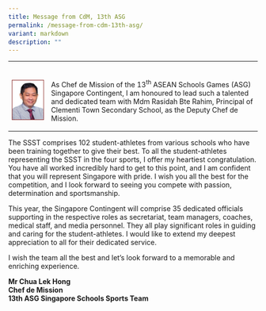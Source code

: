```yaml
---
title: Message from CdM, 13th ASG
permalink: /message-from-cdm-13th-asg/
variant: markdown
description: ""
---
```

<table style="minWidth: 0px">
<colgroup>
<col>
<col>
</colgroup>
<tbody>
<tr>
<td rowspan="1" colspan="1">
<p></p>
</td>
<td rowspan="1" colspan="1">
<p></p>
</td>
</tr>
<tr>
<td rowspan="1" colspan="1">
<div class="isomer-image-wrapper">
<img style="width: 100%" height="100%" width="100%" alt="" src="/images/CDM/1.jpg">
</div>
</td>
<td rowspan="1" colspan="1">
<p>As Chef de Mission of the 13<sup>th</sup> ASEAN Schools Games (ASG) Singapore
Contingent, I am honoured to lead such a talented and dedicated team with
Mdm Rasidah Bte Rahim, Principal of Clementi Town Secondary School, as
the Deputy Chef de Mission.&nbsp;&nbsp;</p>
</td>
</tr>
</tbody>
</table>
<p>The SSST comprises 102 student-athletes from various schools who have
been training together to give their best. To all the student-athletes
representing the SSST in the four sports, I offer my heartiest congratulation.
You have all worked incredibly hard to get to this point, and I am confident
that you will represent Singapore with pride. I wish you all the best for
the competition, and I look forward to seeing you compete with passion,
determination and sportsmanship.&nbsp;</p>
<p>This year, the Singapore Contingent will comprise 35 dedicated officials
supporting in the respective roles as secretariat, team managers, coaches,
medical staff, and media personnel. They all play significant roles in
guiding and caring for the student-athletes. I would like to extend my
deepest appreciation to all for their dedicated service.&nbsp;&nbsp;</p>
<p>I wish the team all the best and let’s look forward to a memorable and
enriching experience.&nbsp;</p>
<p><strong>Mr Chua Lek Hong<br>Chef de Mission<br>13th ASG Singapore Schools Sports Team&nbsp;</strong>
</p>